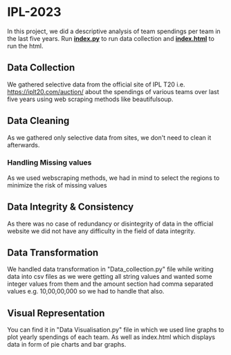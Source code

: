 # IPL-2023
In this project, we did a descriptive analysis of team spendings per team in the last five years.
Run <ins>**index.py**</ins> to run data collection and <ins>**index.html**</ins> to run the html.

## Data Collection
We gathered selective data from the official site of IPL T20 i.e. https://iplt20.com/auction/ about the spendings of various teams over last five years using web scraping methods like beautifulsoup.

## Data Cleaning
As we gathered only selective data from sites, we don't need to clean it afterwards.

### Handling Missing values
As we used webscraping methods, we had in mind to select the regions to minimize the risk of missing values

## Data Integrity & Consistency
As there was no case of redundancy or disintegrity of data in the official website we did not have any difficulty in the field of data integrity.

## Data Transformation
We handled data transformation in "Data_collection.py" file while writing data into csv files as we were getting all string values and wanted some integer values from them and the amount section had comma separated values e.g. 10,00,00,000 so we had to handle that also.

## Visual Representation
You can find it in "Data Visualisation.py" file in which we used line graphs to plot yearly spendings of each team.
As well as index.html which displays data in form of pie charts and bar graphs.
